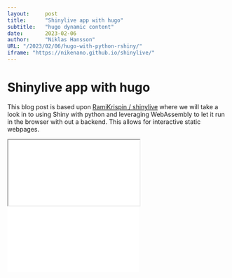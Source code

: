```yaml
---
layout:     post 
title:      "Shinylive app with hugo"
subtitle:   "hugo dynamic content"
date:       2023-02-06
author:     "Niklas Hansson"
URL: "/2023/02/06/hugo-with-python-rshiny/"
iframe: "https://nikenano.github.io/shinylive/"
---
```

# Shinylive app with hugo

This blog post is based upon [RamiKrispin
/
shinylive](https://github.com/RamiKrispin/shinylive) where we will take a look in to using Shiny with python and leveraging WebAssembly to let it run in the browser with out a backend. This allows for interactive static webpages. 

<iframe src="//player.bilibili.com/player.html?bvid=BV1jz4y1f7yo&page=1&high_quality=1&danmaku=0"></iframe>

<iframe src="//player.bilibili.com/player.html?bvid=BV1jz4y1f7yo&page=1&high_quality=1&danmaku=0"
scrolling="no" border="0" frameborder="no" framespacing="0" allowfullscreen="true"></iframe>